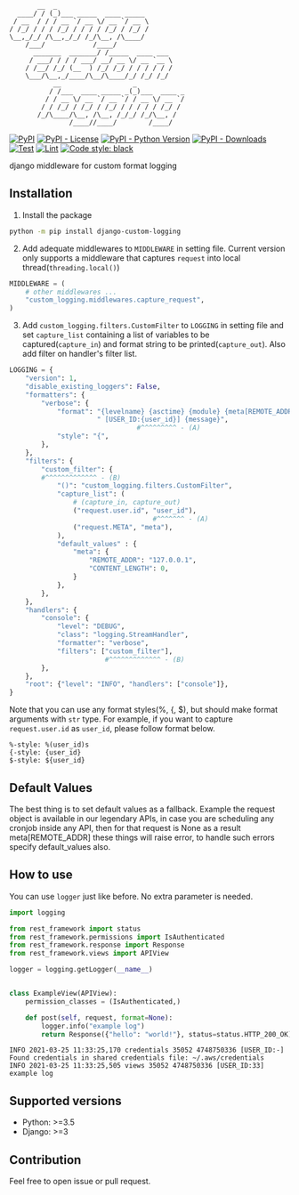 ```
       __  _                                
  ____/ / (_)___ _____  ____ _____          
 / __  / / / __ `/ __ \/ __ `/ __ \         
/ /_/ / / / /_/ / / / / /_/ / /_/ /         
\__,_/_/ /\__,_/_/ /_/\__, /\____/          
    /___/            /____/                 
      _______  _______/ /_____  ____ ___    
     / ___/ / / / ___/ __/ __ \/ __ `__ \   
    / /__/ /_/ (__  ) /_/ /_/ / / / / / /   
    \___/\__,_/____/\__/\____/_/ /_/ /_/    
           __                  _            
          / /___  ____ _____ _(_)___  ____ _
         / / __ \/ __ `/ __ `/ / __ \/ __ `/
        / / /_/ / /_/ / /_/ / / / / / /_/ / 
       /_/\____/\__, /\__, /_/_/ /_/\__, /  
               /____//____/        /____/   
```

[![PyPI](https://img.shields.io/pypi/v/django-custom-logging)](https://pypi.python.org/pypi/django-custom-logging/)
[![PyPI - License](https://img.shields.io/pypi/l/django-custom-logging)](https://github.com/sh-cho/django-custom-logging/blob/master/LICENSE)
[![PyPI - Python Version](https://img.shields.io/pypi/pyversions/django-custom-logging)](https://pypi.python.org/pypi/django-custom-logging/)
[![PyPI - Downloads](https://img.shields.io/pypi/dm/django-custom-logging)](https://pypi.python.org/pypi/django-custom-logging/)
[![Test](https://github.com/sh-cho/django-custom-logging/actions/workflows/test.yml/badge.svg?branch=develop)](https://github.com/sh-cho/django-custom-logging/actions/workflows/test.yml)
[![Lint](https://github.com/sh-cho/django-custom-logging/actions/workflows/lint.yml/badge.svg?branch=develop)](https://github.com/sh-cho/django-custom-logging/actions/workflows/lint.yml)
[![Code style: black](https://img.shields.io/badge/code%20style-black-000000.svg)](https://github.com/psf/black)

django middleware for custom format logging


## Installation
1. Install the package
```sh
python -m pip install django-custom-logging
```
2. Add adequate middlewares to `MIDDLEWARE` in setting file. Current version only supports a middleware that captures `request` into local thread(`threading.local()`)
```python
MIDDLEWARE = (
    # other middlewares ...
    "custom_logging.middlewares.capture_request",
)
```
3. Add `custom_logging.filters.CustomFilter` to `LOGGING` in setting file and set `capture_list` containing a list of variables to be captured(`capture_in`) and format string to be printed(`capture_out`). Also add filter on handler's filter list.
```python
LOGGING = {
    "version": 1,
    "disable_existing_loggers": False,
    "formatters": {
        "verbose": {
            "format": "{levelname} {asctime} {module} {meta[REMOTE_ADDR]} {meta[CONTENT_LENGTH]} {process:d} {thread:d}"
                      " [USER_ID:{user_id}] {message}",
                                #^^^^^^^^^ - (A)
            "style": "{",
        },
    },
    "filters": {
        "custom_filter": {
        #^^^^^^^^^^^^^ - (B)
            "()": "custom_logging.filters.CustomFilter",
            "capture_list": (
                # (capture_in, capture_out)
                ("request.user.id", "user_id"),
                                    #^^^^^^^ - (A)
                ("request.META", "meta"),
            ),
            "default_values" : {
                "meta": {
                    "REMOTE_ADDR": "127.0.0.1",
                    "CONTENT_LENGTH": 0,
                }
            },
        },
    },
    "handlers": {
        "console": {
            "level": "DEBUG",
            "class": "logging.StreamHandler",
            "formatter": "verbose",
            "filters": ["custom_filter"],
                        #^^^^^^^^^^^^^ - (B)
        },
    },
    "root": {"level": "INFO", "handlers": ["console"]},
}
```
Note that you can use any format styles(%, {, $), but should make format arguments with `str` type. For example, if you want to capture `request.user.id` as `user_id`, please follow format below.
```
%-style: %(user_id)s
{-style: {user_id}
$-style: ${user_id}
```

## Default Values
The best thing is to set default values as a fallback.
Example the request object is available in our legendary APIs, in case you are scheduling any cronjob inside any API, then for that request is None as a result meta[REMOTE_ADDR] these things will raise error, to handle such errors specify default_values also.

## How to use
You can use `logger` just like before. No extra parameter is needed.

```python
import logging

from rest_framework import status
from rest_framework.permissions import IsAuthenticated
from rest_framework.response import Response
from rest_framework.views import APIView

logger = logging.getLogger(__name__)


class ExampleView(APIView):
    permission_classes = (IsAuthenticated,)

    def post(self, request, format=None):
        logger.info("example log")
        return Response({"hello": "world!"}, status=status.HTTP_200_OK)
```

```
INFO 2021-03-25 11:33:25,170 credentials 35052 4748750336 [USER_ID:-] Found credentials in shared credentials file: ~/.aws/credentials
INFO 2021-03-25 11:33:25,505 views 35052 4748750336 [USER_ID:33] example log
```


## Supported versions
- Python: >=3.5
- Django: >=3


## Contribution
Feel free to open issue or pull request.
